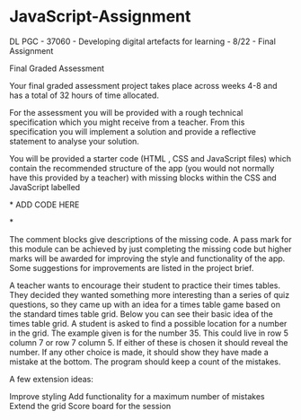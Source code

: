 # JavaScript-Assignment
DL PGC - 37060 - Developing digital artefacts for learning - 8/22 - Final Assignment

Final Graded Assessment

Your final graded assessment project takes place across weeks 4-8 and has a total of 32 hours of time allocated.

For the assessment you will be provided with a rough technical specification which you might receive from a teacher. From this specification you will implement a solution and provide a reflective statement to analyse your solution.

You will be provided a starter code (HTML , CSS and JavaScript files) which contain the recommended structure of the app (you would not normally have this provided by a teacher) with missing blocks within the CSS and JavaScript labelled

\* ADD CODE HERE 

\*

The comment blocks give descriptions of the missing code. A pass mark for this module can be achieved by just completing the missing code but higher marks will be awarded for improving the style and functionality of the app. Some suggestions for improvements are listed in the project brief.

A teacher wants to encourage their student to practice their times tables. They decided they wanted something more interesting than a series of quiz questions, so they came up with an idea for a times table game based on the standard times table grid. Below you can see their basic idea of the times table grid. A student is asked to find a possible location for a number in the grid. The example given is for the number 35. This could live in row 5 column 7 or row 7 column 5. If either of these is chosen it should reveal the number. If any other choice is made, it should show they have made a mistake at the bottom. The program should keep a count of the mistakes.

A few extension ideas:

Improve styling
Add functionality for a maximum number of mistakes
Extend the grid
Score board for the session